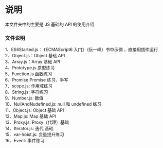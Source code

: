 # 说明

本文件夹中的主要是 JS 基础的 API 的使用介绍

### 文件说明

1、ES6Started.js： 《ECMAScript6 入门》（阮一峰）书中示例 ，直接用插件运行  
2、Object.js：Object 基础 API  
3、Array.js：Array 基础 API  
4、Prototype.js 原型练习  
5、Function.js 函数练习  
6、Promise Promise 练习、手写  
7、scope.js: 作用域练习  
8、String.js: 字符练习  
9、Number.js: 数值  
10、NullAndNudefined.js: null 和 undefined 练习  
11、Object.js: Object 基础 API  
12、Map.js: Map 基础 API  
13、Proxy.js: Proxy（代理）基础  
14、Iterator.js: 迭代 基础  
15、var-hoist.js: 变量提升练习  
16、Event: 事件练习
